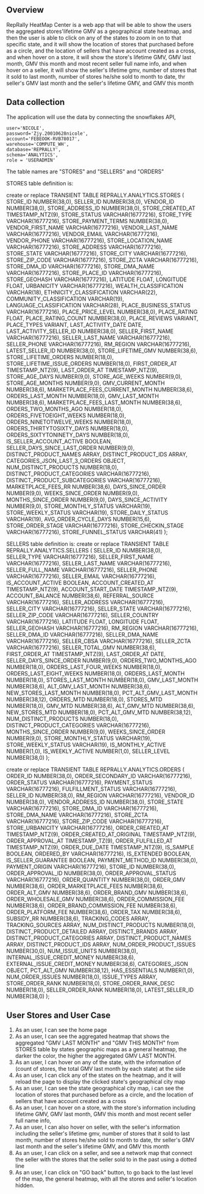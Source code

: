 ## Overview
RepRally HeatMap Center is a web app that will be able to show the users the aggregated stores'lifetime GMV as a geographical state heatmap, and then the user is able to click on any of the states to zoom in on to that specific state, and it will show the location of stores that purchased before as a circle, and the location of sellers that have account created as a cross, and when hover on a store, it will show the store's lifetime GMV, GMV last month, GMV this month and most recent seller full name info, and when hover on a seller, it will show the seller's lifetime gmv, number of stores that it sold to last month, number of stores he/she sold to month to date, thr seller's GMV last month and the seller's lifetime GMV, and GMV this month

## Data collection
The application will use the data by connecting the snowflakes API, 

    user='NICOLE',
    password='Zjy.20010628nicole',
    account='FEBEOOK-RVB78017',
    warehouse='COMPUTE_WH',
    database='REPRALLY',
    schema='ANALYTICS',
    role = 'USERADMIN'

The table names are "STORES" and "SELLERS" and "ORDERS"

STORES table definition is: 

create or replace TRANSIENT TABLE REPRALLY.ANALYTICS.STORES (
	STORE_ID NUMBER(38,0),
	SELLER_ID NUMBER(38,0),
	VENDOR_ID NUMBER(38,0),
	STORE_ADDRESS_ID NUMBER(38,0),
	STORE_CREATED_AT TIMESTAMP_NTZ(9),
	STORE_STATUS VARCHAR(16777216),
	STORE_TYPE VARCHAR(16777216),
	STORE_PAYMENT_TERMS NUMBER(38,0),
	VENDOR_FIRST_NAME VARCHAR(16777216),
	VENDOR_LAST_NAME VARCHAR(16777216),
	VENDOR_EMAIL VARCHAR(16777216),
	VENDOR_PHONE VARCHAR(16777216),
	STORE_LOCATION_NAME VARCHAR(16777216),
	STORE_ADDRESS VARCHAR(16777216),
	STORE_STATE VARCHAR(16777216),
	STORE_CITY VARCHAR(16777216),
	STORE_ZIP_CODE VARCHAR(16777216),
	STORE_ZCTA VARCHAR(16777216),
	STORE_DMA_ID VARCHAR(16777216),
	STORE_DMA_NAME VARCHAR(16777216),
	STORE_PLACE_ID VARCHAR(16777216),
	STORE_GEOHASH VARCHAR(16777216),
	LATITUDE FLOAT,
	LONGITUDE FLOAT,
	URBANICITY VARCHAR(16777216),
	WEALTH_CLASSIFICATION VARCHAR(18),
	ETHNICITY_CLASSIFICATION VARCHAR(22),
	COMMUNITY_CLASSIFICATION VARCHAR(19),
	LANGUAGE_CLASSIFICATION VARCHAR(28),
	PLACE_BUSINESS_STATUS VARCHAR(16777216),
	PLACE_PRICE_LEVEL NUMBER(38,0),
	PLACE_RATING FLOAT,
	PLACE_RATING_COUNT NUMBER(38,0),
	PLACE_REVIEWS VARIANT,
	PLACE_TYPES VARIANT,
	LAST_ACTIVITY_DATE DATE,
	LAST_ACTIVITY_SELLER_ID NUMBER(38,0),
	SELLER_FIRST_NAME VARCHAR(16777216),
	SELLER_LAST_NAME VARCHAR(16777216),
	SELLER_PHONE VARCHAR(16777216),
	RM_REGION VARCHAR(16777216),
	LATEST_SELLER_ID NUMBER(38,0),
	STORE_LIFETIME_GMV NUMBER(38,6),
	STORE_LIFETIME_ORDERS NUMBER(18,0),
	STORE_LIFETIME_ISSUE_ORDERS NUMBER(18,0),
	FIRST_ORDER_AT TIMESTAMP_NTZ(9),
	LAST_ORDER_AT TIMESTAMP_NTZ(9),
	STORE_AGE_DAYS NUMBER(9,0),
	STORE_AGE_WEEKS NUMBER(9,0),
	STORE_AGE_MONTHS NUMBER(9,0),
	GMV_CURRENT_MONTH NUMBER(38,6),
	MARKETPLACE_FEES_CURRENT_MONTH NUMBER(38,6),
	ORDERS_LAST_MONTH NUMBER(18,0),
	GMV_LAST_MONTH NUMBER(38,6),
	MARKETPLACE_FEES_LAST_MONTH NUMBER(38,6),
	ORDERS_TWO_MONTHS_AGO NUMBER(18,0),
	ORDERS_FIVETOEIGHT_WEEKS NUMBER(18,0),
	ORDERS_NINETOTWELVE_WEEKS NUMBER(18,0),
	ORDERS_THIRTYTOSIXTY_DAYS NUMBER(18,0),
	ORDERS_SIXTYTONINETY_DAYS NUMBER(18,0),
	IS_SELLER_ACCOUNT_ACTIVE BOOLEAN,
	SELLER_DAYS_SINCE_LAST_ORDER NUMBER(9,0),
	DISTINCT_PRODUCT_NAMES ARRAY,
	DISTINCT_PRODUCT_IDS ARRAY,
	CATEGORIES_JSON_LAST_3_ORDERS OBJECT,
	NUM_DISTINCT_PRODUCTS NUMBER(18,0),
	DISTINCT_PRODUCT_CATEGORIES VARCHAR(16777216),
	DISTINCT_PRODUCT_SUBCATEGORIES VARCHAR(16777216),
	MARKETPLACE_FEES_RR NUMBER(38,6),
	DAYS_SINCE_ORDER NUMBER(9,0),
	WEEKS_SINCE_ORDER NUMBER(9,0),
	MONTHS_SINCE_ORDER NUMBER(9,0),
	DAYS_SINCE_ACTIVITY NUMBER(9,0),
	STORE_MONTHLY_STATUS VARCHAR(19),
	STORE_WEEKLY_STATUS VARCHAR(19),
	STORE_DAILY_STATUS VARCHAR(19),
	AVG_ORDER_CYCLE_DAYS NUMBER(15,6),
	STORE_ORDER_STAGE VARCHAR(16777216),
	STORE_CHECKIN_STAGE VARCHAR(16777216),
	STORE_FUNNEL_STATUS VARCHAR(41)
);

SELLERS table definition is:
create or replace TRANSIENT TABLE REPRALLY.ANALYTICS.SELLERS (
	SELLER_ID NUMBER(38,0),
	SELLER_TYPE VARCHAR(16777216),
	SELLER_FIRST_NAME VARCHAR(16777216),
	SELLER_LAST_NAME VARCHAR(16777216),
	SELLER_FULL_NAME VARCHAR(16777216),
	SELLER_PHONE VARCHAR(16777216),
	SELLER_EMAIL VARCHAR(16777216),
	IS_ACCOUNT_ACTIVE BOOLEAN,
	ACCOUNT_CREATED_AT TIMESTAMP_NTZ(9),
	ACCOUNT_START_DATE TIMESTAMP_NTZ(9),
	ACCOUNT_BALANCE NUMBER(38,6),
	REFERRAL_SOURCE VARCHAR(16777216),
	SELLER_ADDRESS VARCHAR(16777216),
	SELLER_CITY VARCHAR(16777216),
	SELLER_STATE VARCHAR(16777216),
	SELLER_ZIP_CODE VARCHAR(16777216),
	SELLER_COUNTRY VARCHAR(16777216),
	LATITUDE FLOAT,
	LONGITUDE FLOAT,
	SELLER_GEOHASH VARCHAR(16777216),
	RM_REGION VARCHAR(16777216),
	SELLER_DMA_ID VARCHAR(16777216),
	SELLER_DMA_NAME VARCHAR(16777216),
	SELLER_CBSA VARCHAR(16777216),
	SELLER_ZCTA VARCHAR(16777216),
	SELLER_TOTAL_GMV NUMBER(38,6),
	FIRST_ORDER_AT TIMESTAMP_NTZ(9),
	LAST_ORDER_AT DATE,
	SELLER_DAYS_SINCE_ORDER NUMBER(9,0),
	ORDERS_TWO_MONTHS_AGO NUMBER(18,0),
	ORDERS_LAST_FOUR_WEEKS NUMBER(18,0),
	ORDERS_LAST_EIGHT_WEEKS NUMBER(18,0),
	ORDERS_LAST_MONTH NUMBER(18,0),
	STORES_LAST_MONTH NUMBER(18,0),
	GMV_LAST_MONTH NUMBER(38,6),
	ALT_GMV_LAST_MONTH NUMBER(38,6),
	NEW_STORES_LAST_MONTH NUMBER(18,0),
	PCT_ALT_GMV_LAST_MONTH NUMBER(38,12),
	ORDERS_MTD NUMBER(18,0),
	STORES_MTD NUMBER(18,0),
	GMV_MTD NUMBER(38,6),
	ALT_GMV_MTD NUMBER(38,6),
	NEW_STORES_MTD NUMBER(18,0),
	PCT_ALT_GMV_MTD NUMBER(38,12),
	NUM_DISTINCT_PRODUCTS NUMBER(18,0),
	DISTINCT_PRODUCT_CATEGORIES VARCHAR(16777216),
	MONTHS_SINCE_ORDER NUMBER(9,0),
	WEEKS_SINCE_ORDER NUMBER(9,0),
	STORE_MONTHLY_STATUS VARCHAR(19),
	STORE_WEEKLY_STATUS VARCHAR(19),
	IS_MONTHLY_ACTIVE NUMBER(1,0),
	IS_WEEKLY_ACTIVE NUMBER(1,0),
	SELLER_LEVEL NUMBER(38,0)
);

create or replace TRANSIENT TABLE REPRALLY.ANALYTICS.ORDERS (
	ORDER_ID NUMBER(38,0),
	ORDER_SECONDARY_ID VARCHAR(16777216),
	ORDER_STATUS VARCHAR(16777216),
	PAYMENT_STATUS VARCHAR(16777216),
	FULFILLMENT_STATUS VARCHAR(16777216),
	SELLER_ID NUMBER(38,0),
	RM_REGION VARCHAR(16777216),
	VENDOR_ID NUMBER(38,0),
	VENDOR_ADDRESS_ID NUMBER(38,0),
	STORE_STATE VARCHAR(16777216),
	STORE_DMA_ID VARCHAR(16777216),
	STORE_DMA_NAME VARCHAR(16777216),
	STORE_ZCTA VARCHAR(16777216),
	STORE_ZIP_CODE VARCHAR(16777216),
	STORE_URBANICITY VARCHAR(16777216),
	ORDER_CREATED_AT TIMESTAMP_NTZ(9),
	ORDER_CREATED_AT_ORIGINAL TIMESTAMP_NTZ(9),
	ORDER_APPROVAL_AT TIMESTAMP_TZ(9),
	ORDER_FULFILLED_AT TIMESTAMP_NTZ(9),
	ORDER_DUE_DATE TIMESTAMP_NTZ(9),
	IS_SAMPLE BOOLEAN,
	ORDERED_BY VARCHAR(16777216),
	IS_EXTENDED BOOLEAN,
	IS_SELLER_GUARANTEE BOOLEAN,
	PAYMENT_METHOD_ID NUMBER(38,0),
	PAYMENT_ORIGIN VARCHAR(16777216),
	STORE_ID NUMBER(38,0),
	ORDER_APPROVAL_ID NUMBER(38,0),
	ORDER_APPROVAL_STATUS VARCHAR(16777216),
	ORDER_QUANTITY NUMBER(38,0),
	ORDER_GMV NUMBER(38,6),
	ORDER_MARKETPLACE_FEES NUMBER(38,6),
	ORDER_ALT_GMV NUMBER(38,6),
	ORDER_BRAND_GMV NUMBER(38,6),
	ORDER_WHOLESALE_GMV NUMBER(38,6),
	ORDER_COMMISSION_FEE NUMBER(38,6),
	ORDER_BRAND_COMMISSION_FEE NUMBER(38,6),
	ORDER_PLATFORM_FEE NUMBER(38,6),
	ORDER_TAX NUMBER(38,6),
	SUBSIDY_RR NUMBER(38,6),
	TRACKING_CODES ARRAY,
	TRACKING_SOURCES ARRAY,
	NUM_DISTINCT_PRODUCTS NUMBER(18,0),
	DISTINCT_PRODUCT_DETAILED ARRAY,
	DISTINCT_BRANDS ARRAY,
	DISTINCT_PRODUCT_CATEGORIES ARRAY,
	DISTINCT_PRODUCT_NAMES ARRAY,
	DISTINCT_PRODUCT_IDS ARRAY,
	NUM_ORDER_PRODUCT_ISSUES NUMBER(30,0),
	NUM_ISSUE_UNITS NUMBER(38,0),
	INTERNAL_ISSUE_CREDIT_MONEY NUMBER(38,6),
	EXTERNAL_ISSUE_CREDIT_MONEY NUMBER(38,6),
	CATEGORIES_JSON OBJECT,
	PCT_ALT_GMV NUMBER(38,12),
	HAS_ESSENTIALS NUMBER(1,0),
	NUM_ORDER_ISSUES NUMBER(18,0),
	ISSUE_TYPES ARRAY,
	STORE_ORDER_RANK NUMBER(18,0),
	STORE_ORDER_RANK_DESC NUMBER(18,0),
	SELLER_ORDER_RANK NUMBER(18,0),
	LATEST_SELLER_ID NUMBER(38,0)
);

## User Stores and User Case
1. As an user, I can see the home page
2. As an user, I can see the aggregated heatmap that shows the aggregated "GMV LAST MONTH" and "GMV THIS MONTH" from STORES table by states geographic maps as a general heatmap, the darker the color, the higher the aggregated GMV LAST MONTH.
3. As an user, I can hover on any of the state, with the information of (count of stores, the total GMV last month by each state) at the side
4. As an user, I can click any of the states on the heatmap, and it will reload the page to display the clicked state's geographical city map 
5. As an user, I can see the state geographical city map, i can see the location of stores that purchased before as a circle, and the location of sellers that have account created as a cross
6. As an user, I can hover on a store, with the store's information including lifetime GMV, GMV last month, GMV this month and most recent seller full name info, 
7. As an user, I can also hover on seller, with the seller's information including the seller's lifetime gmv, number of stores that it sold to last month, number of stores he/she sold to month to date, thr seller's GMV last month and the seller's lifetime GMV, and GMV this month
6. As an user, I can click on a seller, and see a network map that connect the seller with the stores that the seller sold to in the past using a dotted line 
7. As an user, I can click on "GO back" button, to go back to the last level of the map, the general heatmap, with all the stores and seller's location hidden. 


